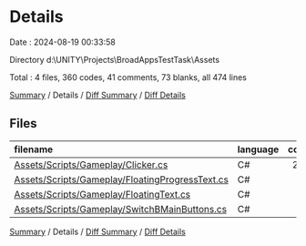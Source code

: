 # Details

Date : 2024-08-19 00:33:58

Directory d:\\UNITY\\Projects\\BroadAppsTestTask\\Assets

Total : 4 files,  360 codes, 41 comments, 73 blanks, all 474 lines

[Summary](results.md) / Details / [Diff Summary](diff.md) / [Diff Details](diff-details.md)

## Files
| filename | language | code | comment | blank | total |
| :--- | :--- | ---: | ---: | ---: | ---: |
| [Assets/Scripts/Gameplay/Clicker.cs](/Assets/Scripts/Gameplay/Clicker.cs) | C# | 270 | 35 | 52 | 357 |
| [Assets/Scripts/Gameplay/FloatingProgressText.cs](/Assets/Scripts/Gameplay/FloatingProgressText.cs) | C# | 24 | 3 | 6 | 33 |
| [Assets/Scripts/Gameplay/FloatingText.cs](/Assets/Scripts/Gameplay/FloatingText.cs) | C# | 24 | 3 | 6 | 33 |
| [Assets/Scripts/Gameplay/SwitchBMainButtons.cs](/Assets/Scripts/Gameplay/SwitchBMainButtons.cs) | C# | 42 | 0 | 9 | 51 |

[Summary](results.md) / Details / [Diff Summary](diff.md) / [Diff Details](diff-details.md)
